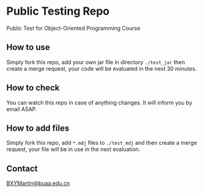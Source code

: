 # Public Testing Repo
Public Test for Object-Oriented Programming Course

## How to use
Simply fork this repo, add your own jar file in directory `./test_jar` then create a merge request, your code will be evaluated in the next 30 minutes.

## How to check
You can watch this repo in case of anything changes. It will inform you by email ASAP.

## How to add files
Simply fork this repo, add `*.mdj` files to `./test_mdj` and then create a merge request, your file will be in use in the next evaluation.

## Contact
BXYMartin@buaa.edu.cn
